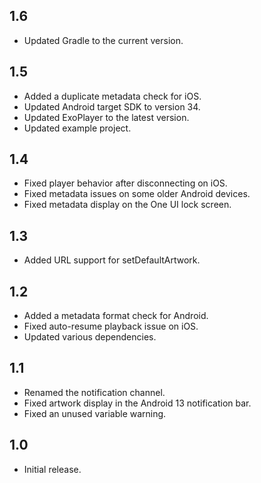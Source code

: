 ## 1.6

* Updated Gradle to the current version.

## 1.5

* Added a duplicate metadata check for iOS.
* Updated Android target SDK to version 34.
* Updated ExoPlayer to the latest version.
* Updated example project.

## 1.4

* Fixed player behavior after disconnecting on iOS.
* Fixed metadata issues on some older Android devices.
* Fixed metadata display on the One UI lock screen.

## 1.3

* Added URL support for setDefaultArtwork.

## 1.2

* Added a metadata format check for Android.
* Fixed auto-resume playback issue on iOS.
* Updated various dependencies.

## 1.1

* Renamed the notification channel.
* Fixed artwork display in the Android 13 notification bar.
* Fixed an unused variable warning.

## 1.0

* Initial release.